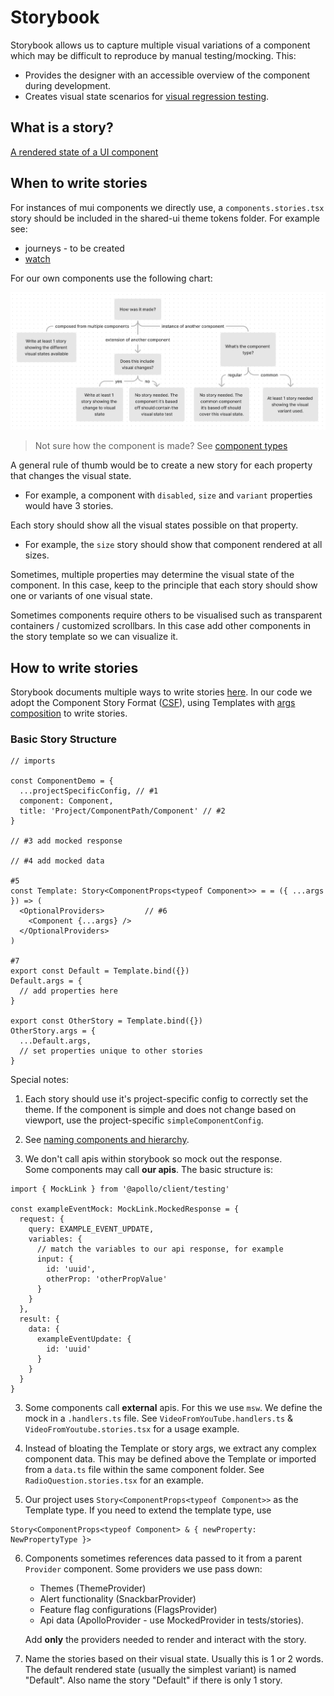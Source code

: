 # Storybook

Storybook allows us to capture multiple visual variations of a component which may be difficult to reproduce by manual testing/mocking. This:

- Provides the designer with an accessible overview of the component during development.
- Creates visual state scenarios for [visual regression testing](../visual-testing).

## What is a story?

[A rendered state of a UI component](https://storybook.js.org/docs/react/get-started/whats-a-story)

## When to write stories

For instances of mui components we directly use, a `components.stories.tsx` story should be included in the shared-ui theme tokens folder. For example see:<br/>

- journeys - to be created <br/>
- [watch](https://storybook.core.jesusfilm.org/?path=/story/website-theme--components)

For our own components use the following chart:

![When to write stories](./when-to-write-stories.png)

> Not sure how the component is made? See [component types](#component-types)

A general rule of thumb would be to create a new story for each property that changes the visual state.

- For example, a component with `disabled`, `size` and `variant` properties would have 3 stories.

Each story should show all the visual states possible on that property.

- For example, the `size` story should show that component rendered at all sizes.

Sometimes, multiple properties may determine the visual state of the component. In this case, keep to the principle that each story should show one or variants of one visual state.

Sometimes components require others to be visualised such as transparent containers / customized scrollbars. In this case add other components in the story template so we can visualize it.

## How to write stories

Storybook documents multiple ways to write stories [here](https://storybook.js.org/docs/react/writing-stories/introduction). In our code we adopt the Component Story Format ([CSF](https://storybook.js.org/docs/react/writing-stories/introduction#component-story-format)), using Templates with [args composition](https://storybook.js.org/docs/react/writing-stories/introduction#using-args) to write stories.

### Basic Story Structure

```
// imports

const ComponentDemo = {
  ...projectSpecificConfig, // #1
  component: Component,
  title: 'Project/ComponentPath/Component' // #2
}

// #3 add mocked response

// #4 add mocked data

#5
const Template: Story<ComponentProps<typeof Component>> = = ({ ...args }) => (
  <OptionalProviders>         // #6
    <Component {...args} />
  </OptionalProviders>
)

#7
export const Default = Template.bind({})
Default.args = {
  // add properties here
}

export const OtherStory = Template.bind({})
OtherStory.args = {
  ...Default.args,
  // set properties unique to other stories
}

```

Special notes:

1. Each story should use it's project-specific config to correctly set the theme. If the component is simple and does not change based on viewport, use the project-specific `simpleComponentConfig`.

2. See [naming components and hierarchy](https://storybook.js.org/docs/react/writing-stories/naming-components-and-hierarchy).

3. We don't call apis within storybook so mock out the response. <br/>Some components may call **our apis**. The basic structure is:

```
import { MockLink } from '@apollo/client/testing'

const exampleEventMock: MockLink.MockedResponse = {
  request: {
    query: EXAMPLE_EVENT_UPDATE,
    variables: {
      // match the variables to our api response, for example
      input: {
        id: 'uuid',
        otherProp: 'otherPropValue'
      }
    }
  },
  result: {
    data: {
      exampleEventUpdate: {
        id: 'uuid'
      }
    }
  }
}
```

3. Some components call **external** apis. For this we use `msw`. We define the mock in a `.handlers.ts` file. See `VideoFromYouTube.handlers.ts` & `VideoFromYoutube.stories.tsx` for a usage example.

4. Instead of bloating the Template or story args, we extract any complex component data. This may be defined above the Template or imported from a `data.ts` file within the same component folder. See `RadioQuestion.stories.tsx` for an example.

5. Our project uses `Story<ComponentProps<typeof Component>>` as the Template type. If you need to extend the template type, use

```
Story<ComponentProps<typeof Component> & { newProperty: NewPropertyType }>
```

6.  Components sometimes references data passed to it from a parent `Provider` component. Some providers we use pass down:
    - Themes (ThemeProvider)
    - Alert functionality (SnackbarProvider)
    - Feature flag configurations (FlagsProvider)
    - Api data (ApolloProvider - use MockedProvider in tests/stories). <br/>

    Add **only** the providers needed to render and interact with the story.

7.  Name the stories based on their visual state. Usually this is 1 or 2 words. The default rendered state (usually the simplest variant) is named "Default". Also name the story "Default" if there is only 1 story.
